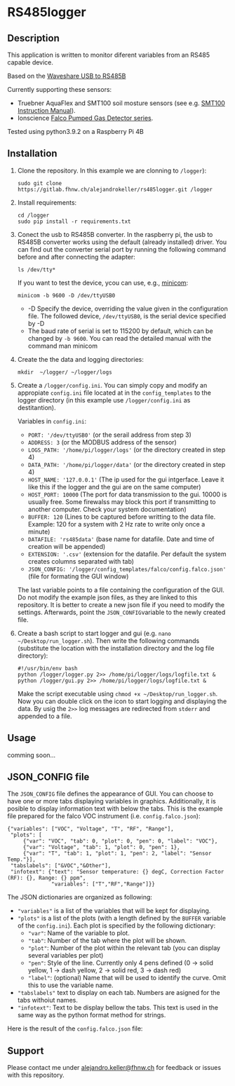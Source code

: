 # RS485logger

## Description

This application is written to monitor diferent variables from an RS485 capable device.

Based on the [Waveshare USB to RS485B](https://www.waveshare.com/wiki/USB_TO_RS485_(B))

Currently supporting these sensors: 
- Truebner AquaFlex and SMT100 soil mosture sensors (see e.g. [SMT100 Instruction Manual](https://www.truebner.de/assets/download/Anleitung_SMT100_V1.1.pdf)).
- Ionscience [Falco Pumped Gas Detector series](https://ionscience.com/en/products/products-falco-fixed-voc-gas-detector-pumped-0-10ppm/).

Tested using python3.9.2 on a Raspberry Pi 4B

## Installation

1. Clone the repository. In this example we are clonning to `/logger`):   
   ```
   sudo git clone https://gitlab.fhnw.ch/alejandrokeller/rs485logger.git /logger
   ```
2. Install requirements:

   ```
   cd /logger
   sudo pip install -r requirements.txt
   ```
3. Conect the  usb to RS485B converter. In the raspberry pi, the usb to RS485B converter works using the default (already installed) driver. You can find out the converter serial port by running the following command before and after connecting the adapter:

   ```
   ls /dev/tty*
   ```
   If you want to test the device, ycou can use, e.g., [minicom](https://www.waveshare.com/wiki/Raspberry_Pi_Tutorial_Series:_Serial):

   ```
   minicom -b 9600 -D /dev/ttyUSB0
   ```
   - -D Specify the device, overriding the value given in the configuration file. The followed device, `/dev/ttyUSB0`, is the serial device specified by -D
   - The baud rate of serial is set to 115200 by default, which can be changed by `-b 9600`. You can read the detailed manual with the command man minicom

4. Create the the data and logging directories:
   ```
   mkdir  ~/logger/ ~/logger/logs
   ```
5. Create a `/logger/config.ini`. You can simply copy and modify an appropiate `config.ini` file located at in the `config_templates` to the logger directory (in this example use `/logger/config.ini` as destitantion).

   Variables in `config.ini`:
   * `PORT: '/dev/ttyUSB0'` (or the serail address from step 3)
   * `ADDRESS: 3` (or the MODBUS address of the sensor)
   * `LOGS_PATH: '/home/pi/logger/logs'` (or the directory created in step 4)
   * `DATA_PATH: '/home/pi/logger/data'` (or the directory created in step 4)
   * `HOST_NAME: '127.0.0.1'` (The ip used for the gui intgerface. Leave it like this if the logger and the gui are on the same computer)
   * `HOST_PORT: 10000` (The port for data transmission to the gui. 10000 is usually free. Some firewalss may block this port if transmitting to another computer. Check your system documentation)
   * `BUFFER: 120` (Lines to be captured before writting to the data file. Example: 120 for a system with 2 Hz rate to write only once a minute)
   * `DATAFILE: 'rs485data'` (base name for datafile. Date and time of creation will be appended)
   * `EXTENSION: '.csv'` (extension for the datafile. Per default the system creates columns separated with tab)
   * `JSON_CONFIG: '/logger/config_templates/falco/config.falco.json'` (file for formating the GUI window)

   The last variable points to a file containing the configuration of the GUI. Do not modify the example json files, as they are linked to this repository. It is better to create a new json file if you need to modify the settings. Afterwards, point the `JSON_CONFIG`variable to the newly created file.

6. Create a bash script to start logger and gui (e.g. `nano ~/Desktop/run_logger.sh`). Then write the following commands (substitute the location with the installation directory and the log file directory):
   ```
   #!/usr/bin/env bash
   python /logger/logger.py 2>> /home/pi/logger/logs/logfile.txt &
   python /logger/gui.py 2>> /home/pi/logger/logs/logfile.txt &
   ```
   Make the script executable using `chmod +x ~/Desktop/run_logger.sh`. Now you can double click on the icon to start logging and displaying the data. 
   By usig the `2>>` log messages are redirected from `stderr` and appended to a file.

## Usage
comming soon...

## JSON_CONFIG file

The `JSON_CONFIG` file defines the appearance of GUI. You can choose to have one or more tabs displaying variables in graphics. Additionally, it is posible to display information text with below the tabs. This is the example file prepared for the falco VOC instrument (i.e. `config.falco.json`):
```
{"variables": ["VOC", "Voltage", "T", "RF", "Range"],
 "plots": [
     {"var": "VOC", "tab": 0, "plot": 0, "pen": 0, "label": "VOC"},
     {"var": "Voltage", "tab": 1, "plot": 0, "pen": 1},
     {"var": "T", "tab": 1, "plot": 1, "pen": 2, "label": "Sensor Temp."}],
 "tabslabels": ["&VOC","&Other"],
 "infotext": {"text": "Sensor temperature: {} degC, Correction Factor (RF): {}, Range: {} ppm",
              "variables": ["T","RF","Range"]}}
```

The JSON dictionaries are organized as following:

* `"variables"` is a list of the variables that will be kept for displaying. 
* `"plots"` is a list of the plots (with a length defined by the `BUFFER` variable of the `config.ini`). Each plot is specified by the following dictionary:
   * `"var"`: Name of the variable to plot.
   * `"tab"`: Number of the tab where the plot will be shown.
   * `"plot"`: Number of the plot within the relevant tab (you can display several variables per plot) 
   * `"pen"`: Style of the line. Currently only 4 pens defined (0 -> solid yellow, 1 -> dash yellow, 2 -> solid red, 3 -> dash red)
   * `"label"`: (optional) Name that will be used to identify the curve. Omit this to use the variable name.
* `"tabslabels"` text to display on each tab. Numbers are asigned for the tabs withoiut names.
* `"infotext"`: Text to be display bellow the tabs. This text is used in the same way as the python format method for strings.

Here is the result of the `config.falco.json` file:
 

## Support
Please contact me under alejandro.keller@fhnw.ch for feedback or issues with this repository.
